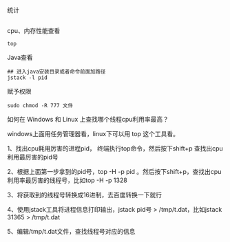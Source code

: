 统计

```shell

```

cpu、内存性能查看

```shell
top
```

Java查看

```shell
## 进入java安装目录或者命令前面加路径
jstack -l pid
```

赋予权限

```shell
sudo chmod -R 777 文件
```



如何在 Windows 和 Linux 上查找哪个线程cpu利用率最高？

windows上面用任务管理器看，linux下可以用 top 这个工具看。

1、找出cpu耗用厉害的进程pid， 终端执行top命令，然后按下shift+p 查找出cpu利用最厉害的pid号

2、根据上面第一步拿到的pid号，top -H -p pid 。然后按下shift+p，查找出cpu利用率最厉害的线程号，比如top -H -p 1328

3、将获取到的线程号转换成16进制，去百度转换一下就行

4、使用jstack工具将进程信息打印输出，jstack pid号 > /tmp/t.dat，比如jstack 31365 > /tmp/t.dat

5、编辑/tmp/t.dat文件，查找线程号对应的信息